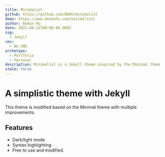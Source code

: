 ```yaml
---
title: Minimalist
github: https://github.com/BDHU/minimalist
demo: https://www.bodunhu.com/minimalist/
author: Bodun Hu
date: 2021-08-22T00:00:00.000Z
ssg:
  - Jekyll
cms:
  - No CMS
archetype:
  - Portfolio
  - Personal
description: Minimalist is a Jekyll theme inspired by the Minimal theme.
stale: false
---
```


# A simplistic theme with Jekyll

This theme is modified based on the Minimal theme with multiple improvements.

## Features

* Dark/light mode
* Syntax highlighting
* Free to use and modified.
